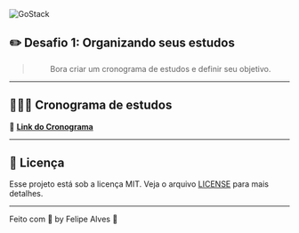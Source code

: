 <img alt="GoStack" src="https://storage.googleapis.com/golden-wind/bootcamp-gostack/header-desafios-new.png" />

## :pencil2: **Desafio 1: Organizando seus estudos**
 
<p>
<blockquote align="center">Bora criar um cronograma de estudos e definir seu objetivo.</blockquote>
</p>

---

## 👨🏾‍💻 **Cronograma de estudos**

📄 **[Link do Cronograma](https://www.notion.so/felipealvessi/GoStack-14-566f92cf23eb4cc0b5fc3160084aa4c2)**

---


## :memo: Licença

Esse projeto está sob a licença MIT. Veja o arquivo [LICENSE](LICENSE) para mais detalhes.

---

Feito com 💙 by Felipe Alves :wave: